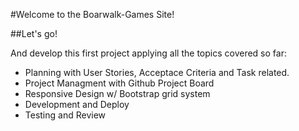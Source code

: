 #Welcome to the Boarwalk-Games Site!

##Let's go!

And develop this first project applying all the topics covered so far:
- Planning with User Stories, Acceptace Criteria and Task related.
- Project Managment with Github Project Board
- Responsive Design w/ Bootstrap grid system
- Development and Deploy
- Testing and Review

